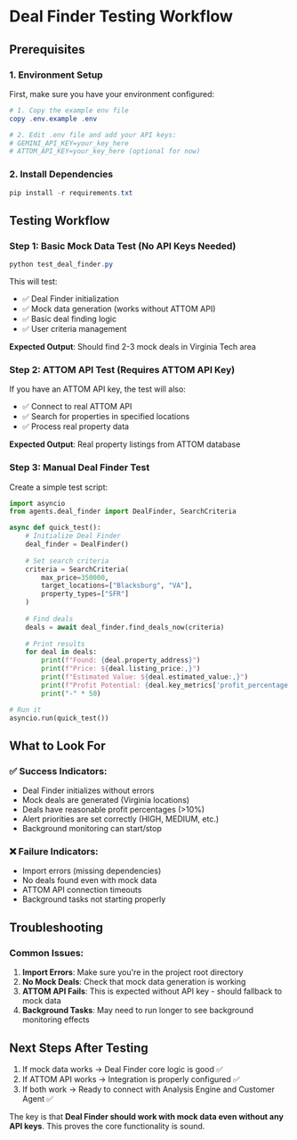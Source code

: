 # Deal Finder Testing Workflow

## Prerequisites

### 1. Environment Setup
First, make sure you have your environment configured:

```powershell
# 1. Copy the example env file
copy .env.example .env

# 2. Edit .env file and add your API keys:
# GEMINI_API_KEY=your_key_here
# ATTOM_API_KEY=your_key_here (optional for now)
```

### 2. Install Dependencies
```powershell
pip install -r requirements.txt
```

## Testing Workflow

### Step 1: Basic Mock Data Test (No API Keys Needed)
```powershell
python test_deal_finder.py
```

This will test:
- ✅ Deal Finder initialization
- ✅ Mock data generation (works without ATTOM API)
- ✅ Basic deal finding logic
- ✅ User criteria management

**Expected Output**: Should find 2-3 mock deals in Virginia Tech area

### Step 2: ATTOM API Test (Requires ATTOM API Key)
If you have an ATTOM API key, the test will also:
- ✅ Connect to real ATTOM API
- ✅ Search for properties in specified locations  
- ✅ Process real property data

**Expected Output**: Real property listings from ATTOM database

### Step 3: Manual Deal Finder Test
Create a simple test script:

```python
import asyncio
from agents.deal_finder import DealFinder, SearchCriteria

async def quick_test():
    # Initialize Deal Finder
    deal_finder = DealFinder()
    
    # Set search criteria
    criteria = SearchCriteria(
        max_price=350000,
        target_locations=["Blacksburg", "VA"],
        property_types=["SFR"]
    )
    
    # Find deals
    deals = await deal_finder.find_deals_now(criteria)
    
    # Print results
    for deal in deals:
        print(f"Found: {deal.property_address}")
        print(f"Price: ${deal.listing_price:,}")
        print(f"Estimated Value: ${deal.estimated_value:,}")
        print(f"Profit Potential: {deal.key_metrics['profit_percentage']:.1f}%")
        print("-" * 50)

# Run it
asyncio.run(quick_test())
```

## What to Look For

### ✅ Success Indicators:
- Deal Finder initializes without errors
- Mock deals are generated (Virginia locations)
- Deals have reasonable profit percentages (>10%)
- Alert priorities are set correctly (HIGH, MEDIUM, etc.)
- Background monitoring can start/stop

### ❌ Failure Indicators:
- Import errors (missing dependencies)
- No deals found even with mock data  
- ATTOM API connection timeouts
- Background tasks not starting properly

## Troubleshooting

### Common Issues:

1. **Import Errors**: Make sure you're in the project root directory
2. **No Mock Deals**: Check that mock data generation is working
3. **ATTOM API Fails**: This is expected without API key - should fallback to mock data
4. **Background Tasks**: May need to run longer to see background monitoring effects

## Next Steps After Testing

1. If mock data works → Deal Finder core logic is good ✅
2. If ATTOM API works → Integration is properly configured ✅  
3. If both work → Ready to connect with Analysis Engine and Customer Agent ✅

The key is that **Deal Finder should work with mock data even without any API keys**. This proves the core functionality is sound.